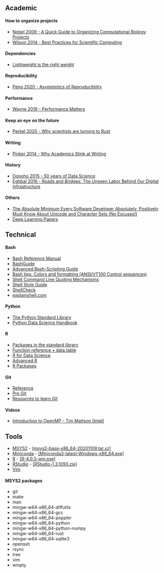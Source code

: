 ## Academic

#### How to organize projects
- [Nobel 2009 - A Quick Guide to Organizing Computational Biology Projects](https://doi.org/10.1371/journal.pcbi.1000424)  
- [Wilson 2014 - Best Practices for Scientific Computing](https://journals.plos.org/plosbiology/article?id=10.1371/journal.pbio.1001745)  

#### Dependencies
- [Lightweight is the right weight](http://www.tinyverse.org/)  

#### Reproducibility
- [Peng 2020 - Asymptotics of Reproducibility](https://simplystatistics.org/2020/04/30/asymptotics-of-reproducibility/)  

#### Performance
- [Wayne 2019 - Performance Matters](https://www.hillelwayne.com/post/performance-matters/)  

#### Keep an eye on the future
- [Perkel 2020 - Why scientists are turning to Rust](https://www.nature.com/articles/d41586-020-03382-2)  

#### Writing
- [Pinker 2014 - Why Academics Stink at Writing](https://stevenpinker.com/files/pinker/files/why_academics_stink_at_writing.pdf)  

#### History
- [Donoho 2015 - 50 years of Data Science](https://courses.csail.mit.edu/18.337/2015/docs/50YearsDataScience.pdf)  
- [Eghbal 2016 - Roads and Bridges: The Unseen Labor Behind Our Digital Infrastructure](https://www.fordfoundation.org/media/2976/roads-and-bridges-the-unseen-labor-behind-our-digital-infrastructure.pdf)  

#### Others
- [The Absolute Minimum Every Software Developer Absolutely, Positively Must Know About Unicode and Character Sets (No Excuses!)](https://www.joelonsoftware.com/2003/10/08/the-absolute-minimum-every-software-developer-absolutely-positively-must-know-about-unicode-and-character-sets-no-excuses/)  
- [Deep Learning Papers](https://github.com/terryum/awesome-deep-learning-papers)  



## Technical

#### Bash
- [Bash Reference Manual](http://www.gnu.org/savannah-checkouts/gnu/bash/manual/bash.html)  
- [BashGuide](http://mywiki.wooledge.org/BashGuide)  
- [Advanced Bash-Scripting Guide](http://www6.uniovi.es/LDP/LDP/abs/html/abs-guide.html)  
- [Bash tips: Colors and formatting (ANSI/VT100 Control sequences)](https://misc.flogisoft.com/bash/tip_colors_and_formatting)  
- [Shell Command Line Quoting Mechanisms](http://teaching.idallen.com/cst8207/13w/notes/440_quotes.html)  
- [Shell Style Guide](https://google.github.io/styleguide/shellguide.html)  
- [ShellCheck](https://www.shellcheck.net/)  
- [explainshell.com](https://explainshell.com/)  

#### Python
- [The Python Standard Library](https://docs.python.org/3/library/)  
- [Python Data Science Handbook](https://jakevdp.github.io/PythonDataScienceHandbook/)  

#### R
- [Packages in the standard library](https://stat.ethz.ch/R-manual/R-devel/doc/html/packages.html)  
- [Function reference • data.table](https://rdatatable.gitlab.io/data.table/reference/index.html)  
- [R for Data Science](https://r4ds.had.co.nz/index.html)  
- [Advanced R](https://adv-r.hadley.nz/)  
- [R Packages](https://r-pkgs.org/)  

#### Git
- [Reference](https://www.git-scm.com/docs)  
- [Pro Git](https://git-scm.com/book/en/v2)  
- [Resources to learn Git](http://try.github.io/)  

#### Videos
- [Introduction to OpenMP - Tim Mattson (Intel)](https://www.youtube.com/playlist?list=PLLX-Q6B8xqZ8n8bwjGdzBJ25X2utwnoEG)  



## Tools
- [MSYS2](https://www.msys2.org/) - [[msys2-base-x86_64-20201109.tar.xz]](http://repo.msys2.org/distrib/x86_64/msys2-base-x86_64-20201109.tar.xz)  
- [Miniconda](https://docs.conda.io/en/latest/miniconda.html) - [[Miniconda3-latest-Windows-x86_64.exe]](https://repo.anaconda.com/miniconda/Miniconda3-latest-Windows-x86_64.exe)  
- [R](https://www.r-project.org/) - [[R-4.0.3-win.exe]](https://cran.r-project.org/bin/windows/base/R-4.0.3-win.exe)  
- [RStudio](https://rstudio.com/) - [[RStudio-1.3.1093.zip]](https://download1.rstudio.org/desktop/windows/RStudio-1.3.1093.zip)  
- [Vim](https://www.vim.org/)  

#### MSYS2 packages
- git
- make
- man
- mingw-w64-x86_64-diffutils
- mingw-w64-x86_64-gcc
- mingw-w64-x86_64-poppler
- mingw-w64-x86_64-python
- mingw-w64-x86_64-python-numpy
- mingw-w64-x86_64-rust
- mingw-w64-x86_64-sqlite3
- openssh
- rsync
- tree
- vim
- winpty
